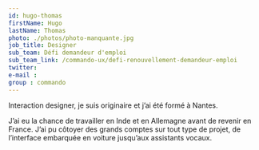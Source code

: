 ```yaml
---
id: hugo-thomas
firstName: Hugo
lastName: Thomas
photo: ./photos/photo-manquante.jpg
job_title: Designer
sub_team: Défi demandeur d'emploi
sub_team_link: /commando-ux/defi-renouvellement-demandeur-emploi
twitter:
e-mail :
group : commando
---
```


Interaction designer, je suis originaire et j’ai été formé à Nantes.

J’ai eu la chance de travailler en Inde et en Allemagne avant de revenir en France. J’ai pu côtoyer des grands comptes sur tout type de projet, de l’interface embarquée en voiture jusqu’aux assistants vocaux.
